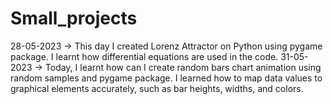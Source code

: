 # Small_projects
28-05-2023 -> This day I created Lorenz Attractor on Python using pygame package. I learnt how differential equations are used in the code.
31-05-2023 -> Today, I learnt how can I create random bars chart animation using random samples and pygame package. I learned how to map data values to graphical                   elements accurately, such as bar heights, widths, and colors.
